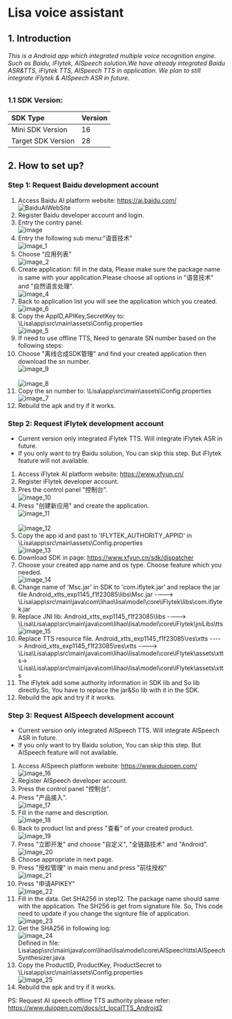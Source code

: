 # Lisa voice assistant

## 1. Introduction

###### This is a Android app which integrated multiple voice recognition engine. Such as Baidu, iFlytek, AISpeech solution.We have already integrated Baidu ASR&TTS, iFlytek TTS, AISpeech TTS in application. We plan to still integrate iFlytek & AISpeech ASR in future.

### 1.1 SDK Version:

| SDK Type           | Version |
|:-------------------|:--------|
| Mini SDK Version   | 16      |
| Target SDK Version | 28      |


## 2. How to set up?

### Step 1: Request Baidu development account

1. Access Baidu AI platform website: https://ai.baidu.com/
<br/>![BaiduAIWebSite](./assets/Readme-1698733887799.png)<br/>
2. Register Baidu developer account and login.
3. Entry the contry panel.
<br/>![image](assets/image.png)<br/>
4. Entry the following sub menu:“语音技术”
<br/>![image_1](assets/image_1.png)<br/>
5. Choose “应用列表”
<br/>![image_2](assets/image_2.png)<br/>
6. Create application: fill in the data, Please make sure the package name is same with your application.Please choose all options in "语音技术" and "自然语言处理".
<br/>![image_4](assets/image_4.png)<br/>
7. Back to application list you will see the application which you created.
<br/>![image_6](assets/image_6.png)<br/>
8. Copy the AppID,APIKey,SecretKey to: \Lisa\app\src\main\assets\Config.properties
<br/>![image_5](assets/image_5.png)<br/>
9. If need to use offline TTS, Need to genarate SN number based on the following steps:
10. Choose "离线合成SDK管理" and find your created application then download the sn number.
<br/>![image_9](assets/image_9.png)<br/>
<br/>![image_8](assets/image_8.png)<br/>
11. Copy the sn number to: \Lisa\app\src\main\assets\Config.properties
<br/>![image_7](assets/image_7.png)<br/>
12. Rebuild the apk and try if it works.


### Step 2: Request iFlytek development account
- Current version only integrated iFlytek TTS. Will integrate iFlytek ASR in future.
- If you only want to try Baidu solution, You can skip this step. But iFlytek feature will not available.
1. Access iFlytek AI platform website: https://www.xfyun.cn/
2. Register iFlytek developer account.
3. Pres the control panel "控制台".
<br/>![image_10](assets/image_10.png)<br/>
4. Press "创建新应用" and create the application.
<br/>![image_11](assets/image_11.png)<br/>
<br/>![image_12](assets/image_12.png)<br/>
5. Copy the app id and past to 'IFLYTEK_AUTHORITY_APPID' in \Lisa\app\src\main\assets\Config.properties
<br/>![image_13](assets/image_13.png)<br/>
6. Download SDK in page: https://www.xfyun.cn/sdk/dispatcher
7. Choose your created app name and os type. Choose feature which you needed.
<br/>![image_14](assets/image_14.png)<br/>
8. Change name of 'Msc.jar' in SDK to 'com.iflytek.jar' and replace the jar file
Android_xtts_exp1145_f1f23085\libs\Msc.jar ----> \Lisa\app\src\main\java\com\lihao\lisa\model\core\iFlytek\libs\com.iflytek.jar
9. Replace JNI lib:
 Android_xtts_exp1145_f1f23085\libs ----> \Lisa\Lisa\app\src\main\java\com\lihao\lisa\model\core\iFlytek\jniLibs\tts
<br/>![image_15](assets/image_15.png)<br/>
10. Replace TTS resource file.
Android_xtts_exp1145_f1f23085\res\xtts ----> Android_xtts_exp1145_f1f23085\res\xtts ----> \Lisa\Lisa\app\src\main\java\com\lihao\lisa\model\core\iFlytek\assets\xtts-> \Lisa\Lisa\app\src\main\java\com\lihao\lisa\model\core\iFlytek\assets\xtts
11. The iFlytek add some authority information in SDK lib and So lib directly.So, You have to replace the jar&So lib with it in the SDK.
12. Rebuild the apk and try if it works.

### Step 3: Request AISpeech development account
- Current version only integrated AISpeech TTS. Will integrate AISpeech ASR in future.
- If you only want to try Baidu solution, You can skip this step. But AISpeech feature will not available.
1. Access AISpeech platform website: https://www.duiopen.com/
<br/>![image_16](assets/image_16.png)<br/>
2. Register AISpeech developer account.
3. Press the control panel "控制台".
4. Press "产品接入".
<br/>![image_17](assets/image_17.png)<br/>
5. Fill in the name and description.
<br/>![image_18](assets/image_18.png)<br/>
6. Back to product list and press "查看" of your created product.
<br/>![image_19](assets/image_19.png)<br/>
7. Press "立即开发" and choose "自定义", "全链路技术" and "Android".
<br/>![image_20](assets/image_20.png)<br/>
8. Choose appropriate in next page.
9. Press "授权管理" in main menu and press "前往授权"
<br/>![image_21](assets/image_21.png)<br/>
10. Press "申请APIKEY"
<br/>![image_22](assets/image_22.png)<br/>
11. Fill in the data. Get SHA256 in step12. The package name should same with the application.
The SH256 is get from signature file. So, This code need to update if you change the signture file of application.
<br/>![image_23](assets/image_23.png)<br/>
12. Get the SHA256 in following log:
<br/>![image_24](assets/image_24.png)<br/>
Defined in file: Lisa\app\src\main\java\com\lihao\lisa\model\core\AISpeech\tts\AISpeechSynthesizer.java
13. Copy the ProductID, ProductKey, ProductSecret to \Lisa\app\src\main\assets\Config.properties
<br/>![image_25](assets/image_25.png)<br/>
14. Rebuild the apk and try if it works.

PS: Request AI speech offline TTS authority please refer: https://www.duiopen.com/docs/ct_localTTS_Android2
